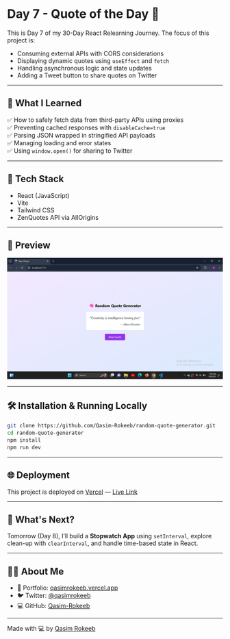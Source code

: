 
# Day 7 - Quote of the Day 🧠

This is Day 7 of my 30-Day React Relearning Journey. The focus of this project is:

- Consuming external APIs with CORS considerations
- Displaying dynamic quotes using `useEffect` and `fetch`
- Handling asynchronous logic and state updates
- Adding a Tweet button to share quotes on Twitter

---

## 🚀 What I Learned

✅ How to safely fetch data from third-party APIs using proxies  
✅ Preventing cached responses with `disableCache=true`  
✅ Parsing JSON wrapped in stringified API payloads  
✅ Managing loading and error states  
✅ Using `window.open()` for sharing to Twitter  

---

## 🧠 Tech Stack

- React (JavaScript)
- Vite
- Tailwind CSS
- ZenQuotes API via AllOrigins

---

## 📸 Preview

![App Preview](https://raw.githubusercontent.com/Qasim-Rokeeb/random-quote-generator/main/screenshot.png)

---

## 🛠️ Installation & Running Locally

```bash
git clone https://github.com/Qasim-Rokeeb/random-quote-generator.git
cd random-quote-generator
npm install
npm run dev
````

---

## 🌐 Deployment

This project is deployed on [Vercel](https://vercel.com/) — [Live Link](https://qasimrokeeb-random-quote-generator.vercel.app/)

---

## 🔮 What's Next?

Tomorrow (Day 8), I’ll build a **Stopwatch App** using `setInterval`, explore clean-up with `clearInterval`, and handle time-based state in React.

---

## 🙋‍♂️ About Me

* 🔗 Portfolio: [qasimrokeeb.vercel.app](https://qasimrokeeb.vercel.app)
* 🐦 Twitter: [@qasimrokeeb](https://x.com/qasimrokeeb)
* 💻 GitHub: [Qasim-Rokeeb](https://github.com/Qasim-Rokeeb)

---

Made with 💻 by [Qasim Rokeeb](https://github.com/Qasim-Rokeeb)

```

